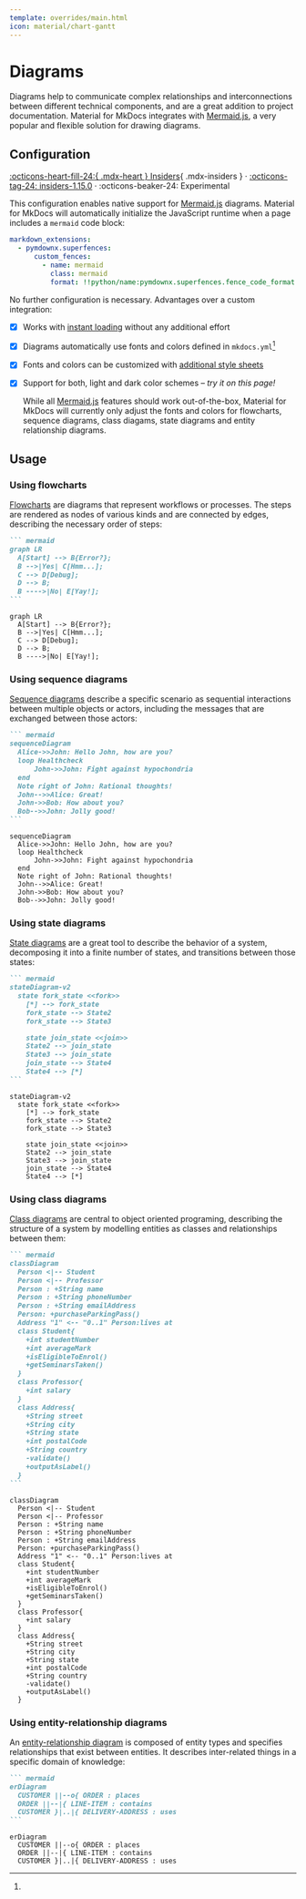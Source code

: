 ```yaml
---
template: overrides/main.html
icon: material/chart-gantt
---
```


# Diagrams

Diagrams help to communicate complex relationships and interconnections between
different technical components, and are a great addition to project
documentation. Material for MkDocs integrates with [Mermaid.js], a very
popular and flexible solution for drawing diagrams.

  [Mermaid.js]: https://mermaid-js.github.io/mermaid/

## Configuration

[:octicons-heart-fill-24:{ .mdx-heart } Insiders][Insiders]{ .mdx-insiders } ·
[:octicons-tag-24: insiders-1.15.0][Insiders] ·
:octicons-beaker-24: Experimental

This configuration enables native support for [Mermaid.js] diagrams. Material
for MkDocs will automatically initialize the JavaScript runtime when a page 
includes a `mermaid` code block:

``` yaml
markdown_extensions:
  - pymdownx.superfences:
      custom_fences:
        - name: mermaid
          class: mermaid
          format: !!python/name:pymdownx.superfences.fence_code_format
```

No further configuration is necessary. Advantages over a custom integration:

- [x] Works with [instant loading] without any additional effort
- [x] Diagrams automatically use fonts and colors defined in `mkdocs.yml`[^1]
- [x] Fonts and colors can be customized with [additional style sheets]
- [x] Support for both, light and dark color schemes – _try it on this page!_

  [^1]:
    While all [Mermaid.js] features should work out-of-the-box, Material for
    MkDocs will currently only adjust the fonts and colors for flowcharts,
    sequence diagrams, class diagams, state diagrams and entity relationship 
    diagrams.

  [Insiders]: ../insiders/index.md
  [instant loading]: ../setup/setting-up-navigation.md#instant-loading
  [additional style sheets]: ../customization.md#additional-css

## Usage

### Using flowcharts

[Flowcharts] are diagrams that represent workflows or processes. The steps
are rendered as nodes of various kinds and are connected by edges, describing
the necessary order of steps:

```` markdown title="Mermaid.js flow chart"
``` mermaid
graph LR
  A[Start] --> B{Error?};
  B -->|Yes| C[Hmm...];
  C --> D[Debug];
  D --> B;
  B ---->|No| E[Yay!];
```
````

<div class="result" markdown>

``` mermaid
graph LR
  A[Start] --> B{Error?};
  B -->|Yes| C[Hmm...];
  C --> D[Debug];
  D --> B;
  B ---->|No| E[Yay!];
```

</div>

  [Flowcharts]: https://mermaid-js.github.io/mermaid/#/flowchart

### Using sequence diagrams

[Sequence diagrams] describe a specific scenario as sequential interactions 
between multiple objects or actors, including the messages that are exchanged
between those actors:

```` markdown title="Mermaid.js sequence diagram"
``` mermaid
sequenceDiagram
  Alice->>John: Hello John, how are you?
  loop Healthcheck
      John->>John: Fight against hypochondria
  end
  Note right of John: Rational thoughts!
  John-->>Alice: Great!
  John->>Bob: How about you?
  Bob-->>John: Jolly good!
```
````

<div class="result" markdown>

``` mermaid
sequenceDiagram
  Alice->>John: Hello John, how are you?
  loop Healthcheck
      John->>John: Fight against hypochondria
  end
  Note right of John: Rational thoughts!
  John-->>Alice: Great!
  John->>Bob: How about you?
  Bob-->>John: Jolly good!
```

</div>

  [Sequence diagrams]: https://mermaid-js.github.io/mermaid/#/sequenceDiagram

### Using state diagrams

[State diagrams] are a great tool to describe the behavior of a system,
decomposing it into a finite number of states, and transitions between those
states:

```` markdown title="Mermaid.js state diagram"
``` mermaid
stateDiagram-v2
  state fork_state <<fork>>
    [*] --> fork_state
    fork_state --> State2
    fork_state --> State3

    state join_state <<join>>
    State2 --> join_state
    State3 --> join_state
    join_state --> State4
    State4 --> [*]
```
````

<div class="result" markdown>

``` mermaid
stateDiagram-v2
  state fork_state <<fork>>
    [*] --> fork_state
    fork_state --> State2
    fork_state --> State3

    state join_state <<join>>
    State2 --> join_state
    State3 --> join_state
    join_state --> State4
    State4 --> [*]
```

</div>

  [State diagrams]: https://mermaid-js.github.io/mermaid/#/stateDiagram

### Using class diagrams

[Class diagrams] are central to object oriented programing, describing the
structure of a system by modelling entities as classes and relationships between
them:

```` markdown title="Mermaid.js class diagram"
``` mermaid
classDiagram
  Person <|-- Student
  Person <|-- Professor
  Person : +String name
  Person : +String phoneNumber
  Person : +String emailAddress
  Person: +purchaseParkingPass()
  Address "1" <-- "0..1" Person:lives at
  class Student{
    +int studentNumber
    +int averageMark
    +isEligibleToEnrol()
    +getSeminarsTaken()
  }
  class Professor{
    +int salary
  }
  class Address{
    +String street
    +String city
    +String state
    +int postalCode
    +String country
    -validate()
    +outputAsLabel()  
  }
```
````

<div class="result" markdown>

``` mermaid
classDiagram
  Person <|-- Student
  Person <|-- Professor
  Person : +String name
  Person : +String phoneNumber
  Person : +String emailAddress
  Person: +purchaseParkingPass()
  Address "1" <-- "0..1" Person:lives at
  class Student{
    +int studentNumber
    +int averageMark
    +isEligibleToEnrol()
    +getSeminarsTaken()
  }
  class Professor{
    +int salary
  }
  class Address{
    +String street
    +String city
    +String state
    +int postalCode
    +String country
    -validate()
    +outputAsLabel()  
  }
```

</div>

  [Class diagrams]: https://mermaid-js.github.io/mermaid/#/classDiagram

### Using entity-relationship diagrams

An [entity-relationship diagram] is composed of entity types and specifies
relationships that exist between entities. It describes inter-related things in
a specific domain of knowledge:

```` markdown title="Mermaid.js entity-relationship diagram"
``` mermaid
erDiagram
  CUSTOMER ||--o{ ORDER : places
  ORDER ||--|{ LINE-ITEM : contains
  CUSTOMER }|..|{ DELIVERY-ADDRESS : uses
```
````

<div class="result" markdown>

``` mermaid
erDiagram
  CUSTOMER ||--o{ ORDER : places
  ORDER ||--|{ LINE-ITEM : contains
  CUSTOMER }|..|{ DELIVERY-ADDRESS : uses
```

</div>

  [entity-relationship diagram]: https://mermaid-js.github.io/mermaid/#/entityRelationshipDiagram
